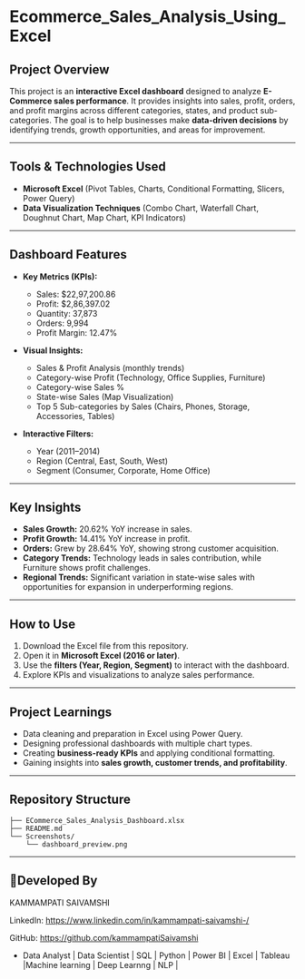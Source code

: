 # Ecommerce_Sales_Analysis_Using_Excel


##  Project Overview

This project is an **interactive Excel dashboard** designed to analyze **E-Commerce sales performance**. It provides insights into sales, profit, orders, and profit margins across different categories, states, and product sub-categories. The goal is to help businesses make **data-driven decisions** by identifying trends, growth opportunities, and areas for improvement.

---

##  Tools & Technologies Used

* **Microsoft Excel** (Pivot Tables, Charts, Conditional Formatting, Slicers, Power Query)
* **Data Visualization Techniques** (Combo Chart, Waterfall Chart, Doughnut Chart, Map Chart, KPI Indicators)

---

##  Dashboard Features

* **Key Metrics (KPIs):**

  * Sales: \$22,97,200.86
  * Profit: \$2,86,397.02
  * Quantity: 37,873
  * Orders: 9,994
  * Profit Margin: 12.47%

* **Visual Insights:**

  * Sales & Profit Analysis (monthly trends)
  * Category-wise Profit (Technology, Office Supplies, Furniture)
  * Category-wise Sales %
  * State-wise Sales (Map Visualization)
  * Top 5 Sub-categories by Sales (Chairs, Phones, Storage, Accessories, Tables)

* **Interactive Filters:**

  * Year (2011–2014)
  * Region (Central, East, South, West)
  * Segment (Consumer, Corporate, Home Office)

---

##  Key Insights

* **Sales Growth:** 20.62% YoY increase in sales.
* **Profit Growth:** 14.41% YoY increase in profit.
* **Orders:** Grew by 28.64% YoY, showing strong customer acquisition.
* **Category Trends:** Technology leads in sales contribution, while Furniture shows profit challenges.
* **Regional Trends:** Significant variation in state-wise sales with opportunities for expansion in underperforming regions.

---

##  How to Use

1. Download the Excel file from this repository.
2. Open it in **Microsoft Excel (2016 or later)**.
3. Use the **filters (Year, Region, Segment)** to interact with the dashboard.
4. Explore KPIs and visualizations to analyze sales performance.

---

##  Project Learnings

* Data cleaning and preparation in Excel using Power Query.
* Designing professional dashboards with multiple chart types.
* Creating **business-ready KPIs** and applying conditional formatting.
* Gaining insights into **sales growth, customer trends, and profitability**.

---

##  Repository Structure

```
├── ECommerce_Sales_Analysis_Dashboard.xlsx
├── README.md
└── Screenshots/
    └── dashboard_preview.png
```

---


## 👤Developed By
KAMMAMPATI SAIVAMSHI

LinkedIn: https://www.linkedin.com/in/kammampati-saivamshi-/

GitHub: https://github.com/kammampatiSaivamshi
* Data Analyst | Data Scientist | SQL | Python | Power BI | Excel | Tableau |Machine learning | Deep Learnng | NLP |
  
